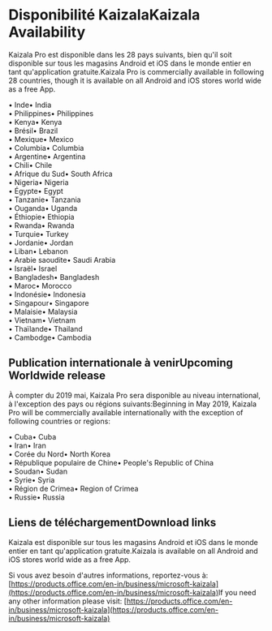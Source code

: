 # <a name="kaizala-availability"></a><span data-ttu-id="5e6d8-101">Disponibilité Kaizala</span><span class="sxs-lookup"><span data-stu-id="5e6d8-101">Kaizala Availability</span></span> 
<span data-ttu-id="5e6d8-102">Kaizala Pro est disponible dans les 28 pays suivants, bien qu'il soit disponible sur tous les magasins Android et iOS dans le monde entier en tant qu'application gratuite.</span><span class="sxs-lookup"><span data-stu-id="5e6d8-102">Kaizala Pro is commercially available in following 28 countries, though it is available on all Android and iOS stores world wide as a free App.</span></span> 

<span data-ttu-id="5e6d8-103">• Inde</span><span class="sxs-lookup"><span data-stu-id="5e6d8-103">•   India</span></span>
<br>
<span data-ttu-id="5e6d8-104">• Philippines</span><span class="sxs-lookup"><span data-stu-id="5e6d8-104">•   Philippines</span></span>
<br>
<span data-ttu-id="5e6d8-105">• Kenya</span><span class="sxs-lookup"><span data-stu-id="5e6d8-105">•   Kenya</span></span>
<br>
<span data-ttu-id="5e6d8-106">• Brésil</span><span class="sxs-lookup"><span data-stu-id="5e6d8-106">•   Brazil</span></span>
<br>
<span data-ttu-id="5e6d8-107">• Mexique</span><span class="sxs-lookup"><span data-stu-id="5e6d8-107">• Mexico</span></span>
<br>
<span data-ttu-id="5e6d8-108">• Columbia</span><span class="sxs-lookup"><span data-stu-id="5e6d8-108">• Columbia</span></span>
<br>
<span data-ttu-id="5e6d8-109">• Argentine</span><span class="sxs-lookup"><span data-stu-id="5e6d8-109">• Argentina</span></span>
<br>
<span data-ttu-id="5e6d8-110">• Chili</span><span class="sxs-lookup"><span data-stu-id="5e6d8-110">• Chile</span></span>
<br>
<span data-ttu-id="5e6d8-111">• Afrique du Sud</span><span class="sxs-lookup"><span data-stu-id="5e6d8-111">• South Africa</span></span>
<br>
<span data-ttu-id="5e6d8-112">• Nigeria</span><span class="sxs-lookup"><span data-stu-id="5e6d8-112">• Nigeria</span></span>
<br>
<span data-ttu-id="5e6d8-113">• Égypte</span><span class="sxs-lookup"><span data-stu-id="5e6d8-113">• Egypt</span></span>
<br>
<span data-ttu-id="5e6d8-114">• Tanzanie</span><span class="sxs-lookup"><span data-stu-id="5e6d8-114">• Tanzania</span></span>
<br>
<span data-ttu-id="5e6d8-115">• Ouganda</span><span class="sxs-lookup"><span data-stu-id="5e6d8-115">• Uganda</span></span>
<br>
<span data-ttu-id="5e6d8-116">• Éthiopie</span><span class="sxs-lookup"><span data-stu-id="5e6d8-116">• Ethiopia</span></span>
<br>
<span data-ttu-id="5e6d8-117">• Rwanda</span><span class="sxs-lookup"><span data-stu-id="5e6d8-117">• Rwanda</span></span>
<br>
<span data-ttu-id="5e6d8-118">• Turquie</span><span class="sxs-lookup"><span data-stu-id="5e6d8-118">• Turkey</span></span>
<br>
<span data-ttu-id="5e6d8-119">• Jordanie</span><span class="sxs-lookup"><span data-stu-id="5e6d8-119">• Jordan</span></span>
<br>
<span data-ttu-id="5e6d8-120">• Liban</span><span class="sxs-lookup"><span data-stu-id="5e6d8-120">• Lebanon</span></span>
<br>
<span data-ttu-id="5e6d8-121">• Arabie saoudite</span><span class="sxs-lookup"><span data-stu-id="5e6d8-121">• Saudi Arabia</span></span>
<br>
<span data-ttu-id="5e6d8-122">• Israël</span><span class="sxs-lookup"><span data-stu-id="5e6d8-122">• Israel</span></span>
<br>
<span data-ttu-id="5e6d8-123">• Bangladesh</span><span class="sxs-lookup"><span data-stu-id="5e6d8-123">• Bangladesh</span></span>
<br>
<span data-ttu-id="5e6d8-124">• Maroc</span><span class="sxs-lookup"><span data-stu-id="5e6d8-124">• Morocco</span></span>
<br>
<span data-ttu-id="5e6d8-125">• Indonésie</span><span class="sxs-lookup"><span data-stu-id="5e6d8-125">• Indonesia</span></span>
<br>
<span data-ttu-id="5e6d8-126">• Singapour</span><span class="sxs-lookup"><span data-stu-id="5e6d8-126">• Singapore</span></span>
<br>
<span data-ttu-id="5e6d8-127">• Malaisie</span><span class="sxs-lookup"><span data-stu-id="5e6d8-127">• Malaysia</span></span>
<br>
<span data-ttu-id="5e6d8-128">• Vietnam</span><span class="sxs-lookup"><span data-stu-id="5e6d8-128">• Vietnam</span></span>
<br>
<span data-ttu-id="5e6d8-129">• Thaïlande</span><span class="sxs-lookup"><span data-stu-id="5e6d8-129">• Thailand</span></span>
<br>
<span data-ttu-id="5e6d8-130">• Cambodge</span><span class="sxs-lookup"><span data-stu-id="5e6d8-130">• Cambodia</span></span>

## <a name="upcoming-worldwide-release"></a><span data-ttu-id="5e6d8-131">Publication internationale à venir</span><span class="sxs-lookup"><span data-stu-id="5e6d8-131">Upcoming Worldwide release</span></span>

<span data-ttu-id="5e6d8-132">À compter du 2019 mai, Kaizala Pro sera disponible au niveau international, à l'exception des pays ou régions suivants:</span><span class="sxs-lookup"><span data-stu-id="5e6d8-132">Beginning in May 2019, Kaizala Pro will be commercially available internationally with the exception of following countries or regions:</span></span>

<span data-ttu-id="5e6d8-133">• Cuba</span><span class="sxs-lookup"><span data-stu-id="5e6d8-133">• Cuba</span></span>
<br>
<span data-ttu-id="5e6d8-134">• Iran</span><span class="sxs-lookup"><span data-stu-id="5e6d8-134">• Iran</span></span>
<br>
<span data-ttu-id="5e6d8-135">• Corée du Nord</span><span class="sxs-lookup"><span data-stu-id="5e6d8-135">• North Korea</span></span>
<br>
<span data-ttu-id="5e6d8-136">• République populaire de Chine</span><span class="sxs-lookup"><span data-stu-id="5e6d8-136">• People's Republic of China</span></span>
<br>
<span data-ttu-id="5e6d8-137">• Soudan</span><span class="sxs-lookup"><span data-stu-id="5e6d8-137">• Sudan</span></span>
<br>
<span data-ttu-id="5e6d8-138">• Syrie</span><span class="sxs-lookup"><span data-stu-id="5e6d8-138">• Syria</span></span>
<br>
<span data-ttu-id="5e6d8-139">• Région de Crimea</span><span class="sxs-lookup"><span data-stu-id="5e6d8-139">• Region of Crimea</span></span>
<br>
<span data-ttu-id="5e6d8-140">• Russie</span><span class="sxs-lookup"><span data-stu-id="5e6d8-140">• Russia</span></span>
<br>

## <a name="download-links"></a><span data-ttu-id="5e6d8-141">Liens de téléchargement</span><span class="sxs-lookup"><span data-stu-id="5e6d8-141">Download links</span></span>

<span data-ttu-id="5e6d8-142">Kaizala est disponible sur tous les magasins Android et iOS dans le monde entier en tant qu'application gratuite.</span><span class="sxs-lookup"><span data-stu-id="5e6d8-142">Kaizala is available on all Android and iOS stores world wide as a free App.</span></span>

<span data-ttu-id="5e6d8-143">Si vous avez besoin d'autres informations, reportez-vous à:[https://products.office.com/en-in/business/microsoft-kaizala](https://products.office.com/en-in/business/microsoft-kaizala)</span><span class="sxs-lookup"><span data-stu-id="5e6d8-143">If you need any other information please visit: [https://products.office.com/en-in/business/microsoft-kaizala](https://products.office.com/en-in/business/microsoft-kaizala)</span></span>
